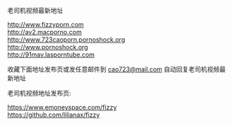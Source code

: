 老司机视频最新地址<br/>

http://www.fizzyporn.com<br/>
http://av2.macporno.com<br/>
http://www.723caoporn.pornoshock.org<br/>
http://www.pornoshock.org<br/>
http://91mav.lasporntube.com<br/>


收藏下面地址发布页或发任意邮件到 cao723@mail.com 自动回复老司机视频最新地址<br/>

老司机视频地址发布页:<br/>

https://www.emoneyspace.com/fizzy<br/>
https://github.com/lilianax/fizzy<br/>
